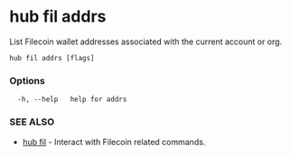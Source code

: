 # hub fil addrs

List Filecoin wallet addresses associated with the current account or org.

```
hub fil addrs [flags]
```

### Options

```
  -h, --help   help for addrs
```

### SEE ALSO

* [hub fil](hub_fil.md)	 - Interact with Filecoin related commands.
